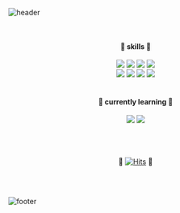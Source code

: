 ![header](https://capsule-render.vercel.app/api?type=wave&color=ccccff&height=160&section=header&text=Hi%20there%20👾🫧&fontSize=35&fontColor=666699&desc=Welcome%20to%20my%20GitHub%20!&descAlignY=70&descAlign=65)

<br />
<div align="center" style="text-align:center">
  <h4>🫧 skills 🫧</h4>
  <img src="https://img.shields.io/badge/html-E34F26?style=flat&logo=html5&logoColor=white"/> 
  <img src="https://img.shields.io/badge/css-1572B6?style=flat&logo=css3&logoColor=white"/>
  <img src="https://img.shields.io/badge/Javascript-F7DF1E?style=flat&logo=javascript&logoColor=white"/>
  <img src="https://img.shields.io/badge/Typescript-3178C6?style=flat&logo=typescript&logoColor=white"/>
  <br />
   <img src="https://img.shields.io/badge/ReactNative-61DAFB?style=flat&logo=react&logoColor=white"/>
  <img src="https://img.shields.io/badge/React-61DAFB?style=flat&logo=react&logoColor=white"/>
  <img src="https://img.shields.io/badge/MobX-FF9955?style=flat&logo=mobx&logoColor=white"/>
  <img src="https://img.shields.io/badge/Redux-764ABC?style=flat&logo=redux&logoColor=white"/>
  <br /><br />
  <h4>🫧 currently learning 🫧</h4>
  <img src="https://img.shields.io/badge/Next.js-000000?style=flat&logo=nextdotjs&logoColor=white"/>
  <img src="https://img.shields.io/badge/Jest-C21325?style=flat&logo=jest&logoColor=white"/>
  <br /><br /><br /><br />
  
🫧 [![Hits](https://hits.seeyoufarm.com/api/count/incr/badge.svg?url=https%3A%2F%2Fgithub.com%2Fyoonikjyoon%2Fhit-counter&count_bg=%239C9CEC&title_bg=%239C9CEC&icon=&icon_color=%23E7E7E7&title=hits&edge_flat=false)](https://hits.seeyoufarm.com)
🫧
</div>
<br /><br />
  
![footer](https://capsule-render.vercel.app/api?type=wave&color=ccccff&height=160&section=footer)

<!--
 🌱좀 더 자신있어지면 LeetCode Stats Card 넣기🔥🔥🔥🔥🔥🔥🔥🔥🔥🔥🔥🔥🔥🔥🔥🔥
-->
